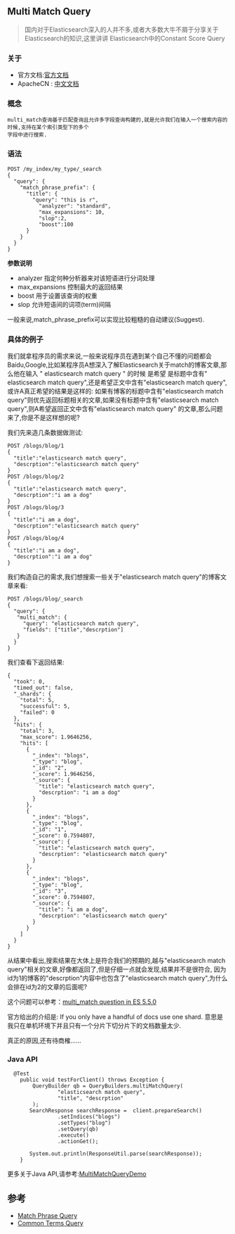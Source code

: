 ## Multi Match Query

>  国内对于Elasticsearch深入的人并不多,或者大多数大牛不屑于分享关于Elasticsearch的知识,这里讲讲 Elasticsearch中的Constant Score Query


### 关于

- 官方文档:[官方文档](https://www.elastic.co/guide/en/elasticsearch/reference/current/query-dsl-multi-match-query.html)
- ApacheCN : [中文文档](http://cwiki.apachecn.org/pages/viewpage.action?pageId=4883323)


### 概念

    multi_match查询基于匹配查询且允许多字段查询构建的,就是允许我们在输入一个搜索内容的时候,支持在某个索引类型下的多个
    字段中进行搜索.

### 语法

~~~
POST /my_index/my_type/_search
{
  "query": {
    "match_phrase_prefix": {
      "title": {
        "query": "this is r",
          "analyzer": "standard",
          "max_expansions": 10,
          "slop":2,
          "boost":100
      }
    }
  }
}
~~~

**参数说明**

- analyzer   指定何种分析器来对该短语进行分词处理
- max_expansions 控制最大的返回结果
- boost 用于设置该查询的权重
- slop 允许短语间的词项(term)间隔


一般来说,match_phrase_prefix可以实现比较粗糙的自动建议(Suggest).

### 具体的例子

我们就拿程序员的需求来说,一般来说程序员在遇到某个自己不懂的问题都会Baidu,Google,比如某程序员A想深入了解Elasticsearch关于match的博客文章,那么他在输入
" elasticsearch  match query " 的时候 是希望 是标题中含有" elasticsearch  match query",还是希望正文中含有"elasticsearch  match query",或许A真正希望的结果是这样的:
如果有博客的标题中含有"elasticsearch  match query"则优先返回标题相关的文章,如果没有标题中含有"elasticsearch  match query",则A希望返回正文中含有"elasticsearch  match query"
的文章,那么问题来了,你是不是这样想的呢?

我们先来造几条数据做测试:
~~~
POST /blogs/blog/1
{
  "title":"elasticsearch match query",
  "descrption":"elasticsearch match query"
}
POST /blogs/blog/2
{
  "title":"elasticsearch match query",
  "descrption":"i am a dog"
}
POST /blogs/blog/3
{
  "title":"i am a dog",
  "descrption":"elasticsearch match query"
}
POST /blogs/blog/4
{
  "title":"i am a dog",
  "descrption":"i am a dog"
}
~~~


我们构造自己的需求,我们想搜索一些关于"elasticsearch match query"的博客文章来看:

~~~
POST /blogs/blog/_search
{
  "query": {
   "multi_match": {
     "query": "elasticsearch match query",
     "fields": ["title","descrption"]
   }
  }
}
~~~

我们查看下返回结果:

~~~
{
  "took": 0,
  "timed_out": false,
  "_shards": {
    "total": 5,
    "successful": 5,
    "failed": 0
  },
  "hits": {
    "total": 3,
    "max_score": 1.9646256,
    "hits": [
      {
        "_index": "blogs",
        "_type": "blog",
        "_id": "2",
        "_score": 1.9646256,
        "_source": {
          "title": "elasticsearch match query",
          "descrption": "i am a dog"
        }
      },
      {
        "_index": "blogs",
        "_type": "blog",
        "_id": "1",
        "_score": 0.7594807,
        "_source": {
          "title": "elasticsearch match query",
          "descrption": "elasticsearch match query"
        }
      },
      {
        "_index": "blogs",
        "_type": "blog",
        "_id": "3",
        "_score": 0.7594807,
        "_source": {
          "title": "i am a dog",
          "descrption": "elasticsearch match query"
        }
      }
    ]
  }
}
~~~

从结果中看出,搜索结果在大体上是符合我们的预期的,越与"elasticsearch match query"相关的文章,好像都返回了,但是仔细一点就会发现,结果并不是很符合,
因为id为1的博客的"descrption"内容中也包含了"elasticsearch match query",为什么会排在id为2的文章的后面呢?

这个问题可以参考：[multi_match question in ES 5.5.0 ](https://discuss.elastic.co/t/query-multi-match-question-in-es-5-5-0/96709)

官方给出的介绍是: If you only have a handful of docs use one shard. 意思是我只在单机环境下并且只有一个分片下切分片下的文档数量太少.

真正的原因,还有待商榷......



### Java API

~~~
  @Test
    public void testForClient() throws Exception {
        QueryBuilder qb = QueryBuilders.multiMatchQuery(
                "elasticsearch match query",
                "title", "descrption"
        );
       SearchResponse searchResponse =  client.prepareSearch()
                .setIndices("blogs")
                .setTypes("blog")
                .setQuery(qb)
                .execute()
                .actionGet();

       System.out.println(ResponseUtil.parse(searchResponse));
    }
~~~

更多关于Java API,请参考:[MultiMatchQueryDemo](https://github.com/felayman/elasticsearch-java-api/blob/master/src/test/java/org/visualchina/elasticsearch/api/demo/query/MultiMatchQueryDemo.java)

## 参考
- [Match Phrase Query](https://www.elastic.co/guide/en/elasticsearch/reference/current/query-dsl-match-query-phrase.html)
- [Common Terms Query](https://www.elastic.co/guide/en/elasticsearch/client/java-api/current/java-full-text-queries.html#java-query-dsl-common-terms-query)



